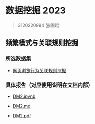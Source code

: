 # 数据挖掘 2023

> 3120220994 张圃㻛

## 频繁模式与关联规则挖掘

### 所选数据集

- [网页浏览行为关联规则挖掘](http://archive.ics.uci.edu/ml/datasets/Anonymous+Microsoft+Web+Data)
### 具体报告（对应使用说明在文档内部）

- [DM2.ipynb](./DM2.ipynb)

- [DM2.md](./DM2.md)
  
- [DM2.pdf](./DM2.pdf)
